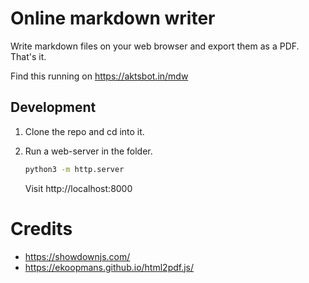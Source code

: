 # Online markdown writer

Write markdown files on your web browser and export them as a PDF. That's it.

Find this running on https://aktsbot.in/mdw

## Development

1. Clone the repo and cd into it.
2. Run a web-server in the folder.

    ```sh
    python3 -m http.server
    ```
    Visit http://localhost:8000

# Credits

- https://showdownjs.com/
- https://ekoopmans.github.io/html2pdf.js/
